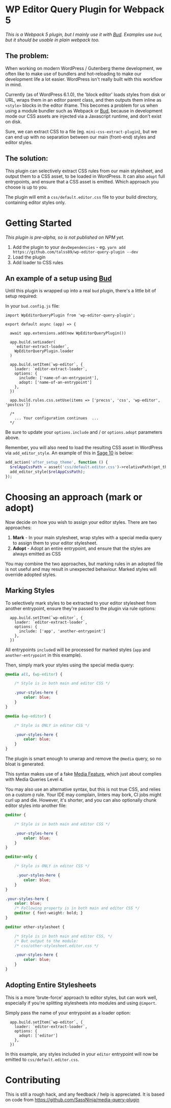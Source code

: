 # WP Editor Query Plugin for Webpack 5

*This is a Webpack 5 plugin, but I mainly use it with [Bud](https://bud.js.org). Examples use `bud`, but it should be usable in plain webpack too.*

## The problem:

When working on modern WordPress / Gutenberg theme development, we often like to make use of bundlers and hot-reloading to make our development life a lot easier. WordPress isn't really built with this workflow in mind.

Currently (as of WordPress 6.1.0), the 'block editor' loads styles from disk or URL, wraps them in an editor parent class, and then outputs them inline as `<style>` blocks in the editor iframe. This becomes a problem for us when using a module bundler such as Webpack or [Bud](https://bud.js.org), because in development mode our CSS assets are injected via a Javascript runtime, and don't exist on disk.

Sure, we can extract CSS to a file (eg. `mini-css-extract-plugin`), but we can end up with no separation between our main (front-end) styles and editor styles.

## The solution:

This plugin can selectively extract CSS rules from our main stylesheet, and output them to a CSS asset, to be loaded in WordPress. It can also `adopt` full entrypoints, and ensure that a CSS asset is emitted. Which approach you choose is up to you.

The plugin will emit a `css/default.editor.css` file to your build directory, containing editor styles only.

# Getting Started

*This plugin is pre-alpha, so is not published on NPM yet.*

1. Add the plugin to your `devDependencies` - eg. `yarn add https://github.com/talss89/wp-editor-query-plugin --dev`
2. Load the plugin
3. Add loader to CSS rules

## An example of a setup using [Bud](https://bud.js.org)

Until this plugin is wrapped up into a real `bud` plugin, there's a little bit of setup required:

In your `bud.config.js` file:
```JS
import WpEditorQueryPlugin from 'wp-editor-query-plugin';

export default async (app) => {

  await app.extensions.add(new WpEditorQueryPlugin())
  
  app.build.setLoader(
    `editor-extract-loader`,
    WpEditorQueryPlugin.loader
  )

  app.build.setItem(`wp-editor`, {
    loader: `editor-extract-loader`,
    options: {
      include: ['name-of-an-entrypoint'],
      adopt: ['name-of-an-entrypoint']
    },
  })

  app.build.rules.css.setUse(items => ['precss', 'css', 'wp-editor', 'postcss'])
  
  /* 
    ... Your configuration continues  ...
  */
```

Be sure to update your `options.include` and / or `options.adopt` parameters above.

Remember, you will also need to load the resulting CSS asset in WordPress via `add_editor_style`. An example of this in [Sage 10](https://sage.roots.io) is below:

```PHP
add_action('after_setup_theme', function () {
  $relAppCssPath = asset('css/default.editor.css')->relativePath(get_theme_file_path());
  add_editor_style($relAppCssPath);
});
```

# Choosing an approach (mark or adopt)

Now decide on how you wish to assign your editor styles. There are two approaches:

1. **Mark** - In your main stylesheet, wrap styles with a special media query to assign them to your editor stylesheet.
2. **Adopt** - Adopt an entire entrypoint, and ensure that the styles are always emitted as CSS

You may combine the two approaches, but marking rules in an adopted file is not useful and may result in unexpected behaviour. Marked styles will override adopted styles.
## Marking Styles

To selectively mark styles to be extracted to your editor stylesheet from another entrypoint, ensure they're passed to the plugin via rule options:

```JS
  app.build.setItem(`wp-editor`, {
    loader: `editor-extract-loader`,
    options: {
      include: ['app', 'another-entrypoint']
    },
  })
```

All entrypoints `include`d will be processed for marked styles (`app` and `another-entrypoint` in this example).

Then, simply mark your styles using the special media query:

```CSS
@media all, (wp-editor) {

    /* Style is in both main and editor CSS */

    .your-styles-here {
        color: blue;
    }
}

@media (wp-editor) {

    /* Style is ONLY in editor CSS */

    .your-styles-here {
        color: blue;
    }
}
```

The plugin is smart enough to unwrap and remove the `@media` query, so no bloat is generated.

This syntax makes use of a fake [Media Feature](https://www.w3.org/TR/mediaqueries-4/#mq-features), which just about complies with Media Queries Level 4.

You may also use an alternative syntax, but this is not true CSS, and relies on a custom `@` rule. Your IDE may complain, linters may bork, CI jobs might curl up and die. However, it's shorter, and you can also optionally chunk editor styles into another file:

```CSS
@editor {

    /* Style is in both main and editor CSS */

    .your-styles-here {
        color: blue;
    }
}

@editor-only {

    /* Style is ONLY in editor CSS */

     .your-styles-here {
        color: blue;
    }
}

.your-styles-here {
    color: blue;
    /* Following property is in both main and editor CSS */
    @editor { font-weight: bold; }
}

@editor other-stylesheet {

    /* Style is in both main and editor CSS, */
    /* But output to the module:
    /* css/other-stylesheet.editor.css */

    .your-styles-here {
        color: blue;
    }
}
```

## Adopting Entire Stylesheets

This is a more 'brute-force' approach to editor styles, but can work well, especially if you're splitting stylesheets into modules and using `@import`.

Simply pass the name of your entrypoint as a loader option:

```JS
  app.build.setItem(`wp-editor`, {
    loader: `editor-extract-loader`,
    options: {
      adopt: ['editor']
    },
  })
```

In this example, any styles included in your `editor` entrypoint will now be emitted to `css/default.editor.css`.


# Contributing

This is still a rough hack, and any feedback / help is appreciated. It is based on code from https://github.com/SassNinja/media-query-plugin